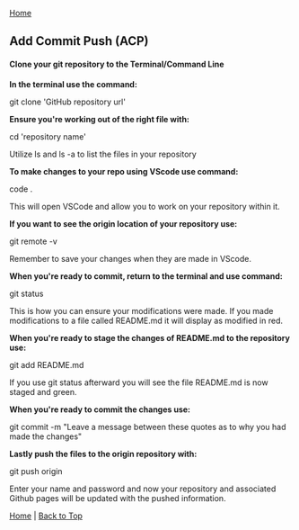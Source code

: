 [Home](README.md)

## Add Commit Push (ACP)

#### Clone your git repository to the Terminal/Command Line

**In the terminal use the command:**

git clone 'GitHub repository url'

**Ensure you're working out of the right file with:**

cd 'repository name'

Utilize ls and ls -a to list the files in your repository

**To make changes to your repo using VScode use command:**

code .

This will open VSCode and allow you to work on your repository within it.

**If you want to see the origin location of your repository use:**

git remote -v

Remember to save your changes when they are made in VScode. 

**When you're ready to commit, return to the terminal and use command:**

git status

This is how you can ensure your modifications were made. If you made modifications to a file called README.md it will display as modified in red.

**When you're ready to stage the changes of README.md to the repository use:**

git add README.md

If you use git status afterward you will see the file README.md is now staged and green.

**When you're ready to commit the changes use:**

git commit -m "Leave a message between these quotes as to why you had made the changes"

**Lastly push the files to the origin repository with:**

git push origin

Enter your name and password and now your repository and associated Github pages will be updated with the pushed information.

[Home](README.md) | [Back to Top](#Add-Commit-Push-(ACP))